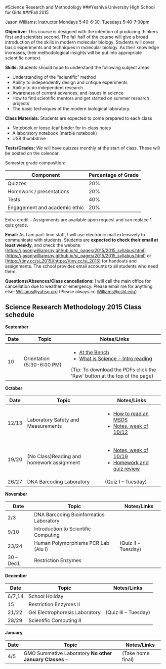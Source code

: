#Science Research and Methodology###Yeshiva University High School for Girls###Fall 2015Jason Williams: InstructorMondays 5:40-6:30, Tuesdays 5:40-7:00pm**Objective:** This course is designed with the intention of producing thinkers first and scientists second. The fall half of the course will give a broad introduction of the skills in modern molecular biology. Students will cover basic experiments and techniques in molecular biology. As their knowledge increases, their methodological insights will be put into appropriate scientific context.**Skills:** Students should hope to understand the following subject areas:* Understanding of the “scientific” method* Ability to independently design and critique experiments* Ability to do independent research* Awareness of current advances, and issues in science* How to find scientific mentors and get started on summer research projects* The basic techniques of the modern biological laboratory.  **Class Materials:** Students are expected to come prepared to each class* Notebook or loose-leaf binder for in-class notes* A laboratory notebook (marble notebook)
* USB thumbdrive **Tests/Grades:** We will have quizzes monthly at the start of class. These will be posted on the calendar. Semester grade composition: 

|Component|Percentage of Grade|
|---------|-------------------|
|Quizzes|20%|
|Homework / presentations|20%|
|Tests|40%|
|Engagement and academic ethic	|20%|
Extra credit – Assignments are available upon request and can replace 1 quiz grade. **Email:** As I am part-time staff, I will use electronic mail extensively to communicate with students. Students are **expected to check their email at least weekly**, and check the website: [https://jasonjwilliamsny.github.io/si_pages/2015/2015_syllabus.html](https://jasonjwilliamsny.github.io/si_pages/2015/2015_syllabus.html) or [https://tiny.cc/si_2015](https://tiny.cc/si_2015) for handouts and assignments. The school provides email accounts to all students who need them. **Questions/Absences/Class cancellations:** I will call the main office for cancellation due to weather or emergency. Please email me for anything else: Williams@yuhsg.org (Please always cc Williams@cshl.edu)## Science Research Methodology 2015 Class schedule**September**

|Date|Topic|Notes/Links|
|----|-----|-----------||10| Orientation (5:30-6:00 PM)|<ul><li>[At the Bench](https://github.com/JasonJWilliamsNY/science_institute_2015/blob/master/pdfs/at_the_bench.pdf)</li><li>[What is Science - Intro reading](https://github.com/JasonJWilliamsNY/science_institute_2015/blob/master/pdfs/what_is_science.pdf)</li></ul>(Tip: To download the PDFs click the 'Raw' button at the top of the page)|**October**
|Date|Topic|Notes/Links|
|----|-----|-----------|
|12/13|Laboratory Safety and Measurements|<ul><li>[How to read an MSDS](https://github.com/JasonJWilliamsNY/science_institute_2015/blob/master/pdfs/howtoreadmsds.pdf)</li><li>[Notes, week of 10/12](https://github.com/JasonJWilliamsNY/science_institute_2015/blob/master/notes_2015_week_10_12.md)</li></ul>|
|19/20|(No Class)Reading and homework assignment|<ul><li>[Notes, week of 10/19](https://github.com/JasonJWilliamsNY/science_institute_2015/blob/master/notes_2015_week_10_19.md)<li>[Homework and quiz review](https://github.com/JasonJWilliamsNY/science_institute_2015/blob/master/Homework_and_quizereview_due_10:26.md)|
|26/27|DNA Barcoding Laboratory|(Quiz I – Tuesday)|
**November**

|Date|Topic|Notes/Links|
|----|-----|-----------|
|2/3|DNA Barcoding Bioinformatics Laboratory||
|9/10|Introduction to Scientific Computing|||23/24|Human Polymorphisms PCR Lab (Alu I)|(Quiz II -Tuesday)|
|30 – Dec1|Restriction Enzymes||
**December**

|Date|Topic|Notes/Links|
|----|-----|-----------|
|6/7,14|School Holiday||
|15|Restriction Enzymes II||
|21/22|Gel Electrophoresis Laboratory|(Quiz III – Tuesday)|
|28/29|Scientific Computing II||
**January**

|Date|Topic|Notes/Links|
|----|-----|-----------||4/5|GMO Summative Laboratory **No other January Classes** – |(Take home final)|